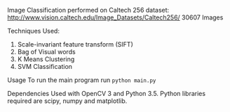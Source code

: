 Image Classification performed on Caltech 256 dataset: http://www.vision.caltech.edu/Image_Datasets/Caltech256/ 
30607 Images

Techniques Used:
1)	Scale-invariant feature transform (SIFT)
2)	Bag of Visual words
3)	K Means Clustering
4)	SVM Classification

Usage
To run the main program run `python main.py`

Dependencies
Used with OpenCV 3 and Python 3.5. Python libraries required are scipy, numpy and matplotlib.


